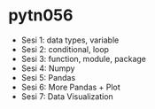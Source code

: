 # pytn056

- Sesi 1: data types, variable
- Sesi 2: conditional, loop
- Sesi 3: function, module, package
- Sesi 4: Numpy
- Sesi 5: Pandas
- Sesi 6: More Pandas + Plot
- Sesi 7: Data Visualization